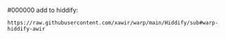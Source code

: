 #000000 add to hiddify:

`https://raw.githubusercontent.com/xawir/warp/main/Hiddify/sub#warp-hiddify-awir`
